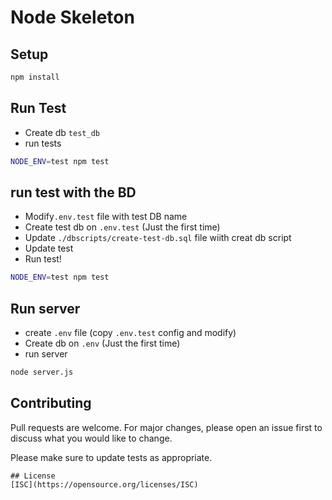 # Node Skeleton

## Setup
```bash
npm install
```

## Run Test

- Create db `test_db`
- run tests

```bash
NODE_ENV=test npm test
```

## run test with the BD

- Modify`.env.test` file with test DB name
- Create test db on `.env.test` (Just the first time)
- Update `./dbscripts/create-test-db.sql` file wiith creat db script
- Update test
- Run test!

```bash
NODE_ENV=test npm test
```

## Run server

- create `.env` file (copy `.env.test` config and modify)
- Create db on `.env` (Just the first time)
- run server

```bash
node server.js
```

## Contributing
Pull requests are welcome. For major changes, please open an issue first to discuss what you would like to change.

Please make sure to update tests as appropriate.
```
## License
[ISC](https://opensource.org/licenses/ISC)

